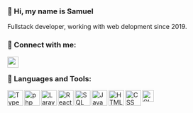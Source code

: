 ### 👋 Hi, my name is Samuel

Fullstack developer, working with web delopment since 2019.

### 📱 Connect with me:

[<img align="left" alt="codeSTACKr | LinkedIn" width="25px" src="https://cdn.jsdelivr.net/npm/simple-icons@v3/icons/linkedin.svg" />][linkedin]

<br />

### 🔧 Languages and Tools:

<img align="left" alt="TypeScript" width="35px" src="https://img.icons8.com/ios-filled/100/000000/typescript.png" />
<img align="left" alt="php" width="35px" src="https://img.icons8.com/ios-filled/100/000000/php.png" />
<img align="left" alt="Laravel" width="35px" src="https://img.icons8.com/ios/100/000000/laravel.png" />
<img align="left" alt="React" width="35px" src="https://img.icons8.com/ios-glyphs/90/000000/react.png" />
<img align="left" alt="SQL" width="35px" src="https://img.icons8.com/ios-filled/100/000000/sql.png" />
<img align="left" alt="JavaScript" width="35px" src="https://img.icons8.com/ios-filled/50/000000/javascript.png" />
<img align="left" alt="HTML" width="35px" src="https://img.icons8.com/ios-filled/100/000000/html-5--v1.png" />
<img align="left" alt="CSS" width="35px" src="https://img.icons8.com/ios-filled/100/000000/css.png" />
<img align="left" alt="GIT" width="26px" src="https://img.icons8.com/ios-filled/100/000000/git.png" />

[linkedin]: https://linkedin.com/in/samuel-alves-de-lima-silva/


